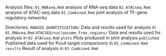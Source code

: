 Analysis files:
`01_RNAseq.Rmd`	analysis of RNA-seq data
`02_ATACseq.Rmd`	analysis of ATAC-seq data
`03_Combined.Rmd`	joint analysis of TF-gene regulatory networks

Directories:
`RNASEQ_QUANTIFICATION/`	Data and results used for analysis in `01_RNAseq.Rmd`
`ATACSEQ/nucleosome_free_regions/` Data and results used for analysis in `02_ATACseq.Rmd`
`plots`	Plots produced in joint analysis
`published`	Published data used for Pou4 target comparisons in `03_Combined.Rmd`
`results`	Result of analysis in `03_Combined.Rmd`
